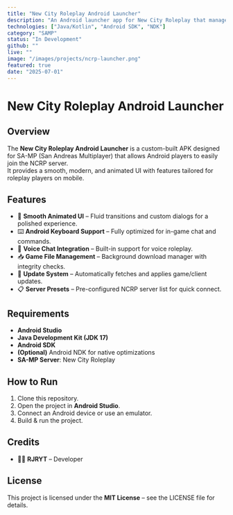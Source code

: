 ```yaml
---
title: "New City Roleplay Android Launcher"
description: "An Android launcher app for New City Roleplay that manages game downloads, updates, and launching with server lists."
technologies: ["Java/Kotlin", "Android SDK", "NDK"]
category: "SAMP"
status: "In Development"
github: ""
live: ""
image: "/images/projects/ncrp-launcher.png"
featured: true
date: "2025-07-01"
---
```


# New City Roleplay Android Launcher

## Overview

The **New City Roleplay Android Launcher** is a custom-built APK designed for SA-MP (San Andreas Multiplayer) that allows Android players to easily join the NCRP server.  
It provides a smooth, modern, and animated UI with features tailored for roleplay players on mobile.

## Features

- 🎨 **Smooth Animated UI** – Fluid transitions and custom dialogs for a polished experience.  
- ⌨️ **Android Keyboard Support** – Fully optimized for in-game chat and commands.  
- 🎤 **Voice Chat Integration** – Built-in support for voice roleplay.  
- 📥 **Game File Management** – Background download manager with integrity checks.  
- 🔄 **Update System** – Automatically fetches and applies game/client updates.  
- 📋 **Server Presets** – Pre-configured NCRP server list for quick connect.  

## Requirements

- **Android Studio**  
- **Java Development Kit (JDK 17)**  
- **Android SDK**  
- **(Optional)** Android NDK for native optimizations  
- **SA-MP Server**: New City Roleplay  

## How to Run

1. Clone this repository.  
2. Open the project in **Android Studio**.  
3. Connect an Android device or use an emulator.  
4. Build & run the project.  

## Credits

- 👨‍💻 **RJRYT** – Developer  

## License

This project is licensed under the **MIT License** – see the LICENSE file for details.
